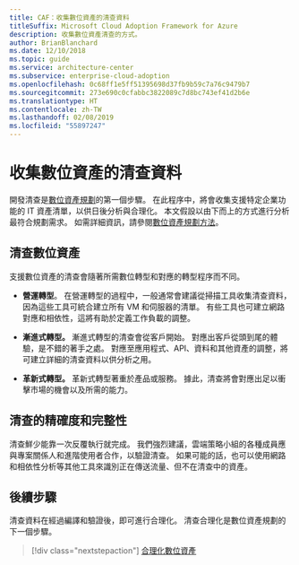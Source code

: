 ```yaml
---
title: CAF：收集數位資產的清查資料
titleSuffix: Microsoft Cloud Adoption Framework for Azure
description: 收集數位資產清查的方式。
author: BrianBlanchard
ms.date: 12/10/2018
ms.topic: guide
ms.service: architecture-center
ms.subservice: enterprise-cloud-adoption
ms.openlocfilehash: 0c68ff1e5ff51395698d37fb9b59c7a76c9479b7
ms.sourcegitcommit: 273e690c0cfabbc3822089c7d8bc743ef41d2b6e
ms.translationtype: HT
ms.contentlocale: zh-TW
ms.lasthandoff: 02/08/2019
ms.locfileid: "55897247"
---
```

# <a name="gather-inventory-data-for-a-digital-estate"></a>收集數位資產的清查資料

開發清查是[數位資產規劃](overview.md)的第一個步驟。 在此程序中，將會收集支援特定企業功能的 IT 資產清單，以供日後分析與合理化。 本文假設以由下而上的方式進行分析最符合規劃需求。 如需詳細資訊，請參閱[數位資產規劃方法](./approach.md)。

## <a name="take-inventory-of-a-digital-estate"></a>清查數位資產

支援數位資產的清查會隨著所需數位轉型和對應的轉型程序而不同。

- **營運轉型**。 在營運轉型的過程中，一般通常會建議從掃描工具收集清查資料，因為這些工具可統合建立所有 VM 和伺服器的清單。 有些工具也可建立網路對應和相依性，這將有助於定義工作負載的調整。

- **漸進式轉型。** 漸進式轉型的清查會從客戶開始。 對應出客戶從頭到尾的體驗，是不錯的著手之處。 對應至應用程式、API、資料和其他資產的調整，將可建立詳細的清查資料以供分析之用。

- **革新式轉型。** 革新式轉型著重於產品或服務。 據此，清查將會對應出足以衝擊市場的機會以及所需的能力。

## <a name="accuracy-and-completeness-of-an-inventory"></a>清查的精確度和完整性

清查鮮少能靠一次反覆執行就完成。 我們強烈建議，雲端策略小組的各種成員應與專案關係人和進階使用者合作，以驗證清查。 如果可能的話，也可以使用網路和相依性分析等其他工具來識別正在傳送流量、但不在清查中的資產。

## <a name="next-steps"></a>後續步驟

清查資料在經過編譯和驗證後，即可進行合理化。 清查合理化是數位資產規劃的下一個步驟。

> [!div class="nextstepaction"]
> [合理化數位資產](rationalize.md)